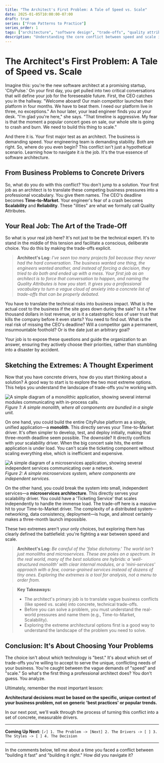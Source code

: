```yaml
---
title: "The Architect's First Problem: A Tale of Speed vs. Scale"
date: 2025-01-05T10:00:00-07:00
draft: true
series: ["From Patterns to Practice"]
series_order: 1
tags: ["architecture", "software design", "trade-offs", "quality attributes", "monolith", "microservices"]
description: "Understanding the core conflict between speed and scale is the architect's first challenge. This post explores how to translate business pressures into concrete drivers and navigate critical trade-offs."
---
```


# The Architect's First Problem: A Tale of Speed vs. Scale

Imagine this: you're the new software architect at a promising startup, 'CityPulse.' On your first day, you get pulled into two critical conversations that will define your job for the foreseeable future. First, the CEO catches you in the hallway. "Welcome aboard! Our main competitor launches their platform in four months. We have to beat them. I need our platform live in three, no exceptions." An hour later, your lead engineer finds you at your desk. "I'm glad you're here," she says. "That timeline is aggressive. My fear is that the moment a popular concert goes on sale, our whole site is going to crash and burn. We need to build this thing to scale."

And there it is. Your first major test as an architect. The business is demanding speed. Your engineering team is demanding stability. Both are right. So, where do you even begin? This conflict isn't just a hypothetical scenario. Learning how to navigate it *is* the job. It's the true essence of software architecture.

## From Business Problems to Concrete Drivers

So, what do you do with this conflict? You don't jump to a solution. Your first job as an architect is to translate these competing business pressures into a professional vocabulary. You give them names. The CEO's deadline becomes **Time-to-Market**. Your engineer's fear of a crash becomes **Scalability** and **Reliability**. These "ilities" are what we formally call Quality Attributes.

## Your Real Job: The Art of the Trade-Off

So what is your real job here? It's not just to be the technical expert. It's to stand in the middle of this tension and facilitate a conscious, deliberate choice. You do this by making the trade-offs explicit.

> **Architect's Log:** *I've seen too many projects fail because they never had the hard conversation. The business wanted one thing, the engineers wanted another, and instead of forcing a decision, they tried to do both and ended up with a mess. Your first job as an architect is to force that conversation to happen, and naming the Quality Attributes is how you start. It gives you a professional vocabulary to turn a vague cloud of anxiety into a concrete list of trade-offs that can be properly debated.*

You have to translate the technical risks into business impact. What is the actual cost to the business if the site goes down during the sale? Is it a few thousand dollars in lost revenue, or is it a catastrophic loss of user trust that kills the company before it even starts? You need to find out. What is the real risk of missing the CEO's deadline? Will a competitor gain a permanent, insurmountable foothold? Or is the date just an arbitrary goal?

Your job is to expose these questions and guide the organization to an answer, ensuring they actively choose their priorities, rather than stumbling into a disaster by accident.

## Sketching the Extremes: A Thought Experiment

Now that you have concrete drivers, how do you start thinking about a solution? A good way to start is to explore the two most extreme options. This helps you understand the landscape of trade-offs you're working with.

![A simple diagram of a monolithic application, showing several internal modules communicating with in-process calls.](images/01-comparison-monolith.png)
*Figure 1: A simple monolith, where all components are bundled in a single unit.*

On one hand, you could build the entire CityPulse platform as a single, unified application—a **monolith**. This directly serves your Time-to-Market driver. It's often simpler to develop, test, and deploy initially, making that three-month deadline seem possible. The downside? It directly conflicts with your scalability driver. When the big concert sale hits, the entire application is under load. You can't scale the ticketing component without scaling everything else, which is inefficient and expensive.

![A simple diagram of a microservices application, showing several independent services communicating over a network.](images/01-comparison-microservices.png)
*Figure 2: A simple microservices system, where components are independent services.*

On the other hand, you could break the system into small, independent services—a **microservices architecture**. This directly serves your scalability driver. You could have a 'Ticketing Service' that scales independently to handle the immense load. The trade-off here is a massive hit to your Time-to-Market driver. The complexity of a distributed system—networking, data consistency, deployment—is huge, and almost certainly makes a three-month launch impossible.

These two extremes aren't your only choices, but exploring them has clearly defined the battlefield: you're fighting a war between speed and scale.

> **Architect's Log:** *Be careful of the 'false dichotomy.' The world isn't just monoliths and microservices. These are poles on a spectrum. In the real world, many of the best solutions are hybrids: a 'well-structured monolith' with clear internal modules, or a 'mini-services' approach with a few, coarse-grained services instead of dozens of tiny ones. Exploring the extremes is a tool for analysis, not a menu to order from.*

> **Key Takeaways:**
>
> * The architect's primary job is to translate vague business conflicts (like speed vs. scale) into concrete, technical trade-offs.
> * Before you can solve a problem, you must understand the real-world pressures and name them (e.g., Time-to-Market, Scalability).
> * Exploring the extreme architectural options first is a good way to understand the landscape of the problem you need to solve.

## Conclusion: It's About Choosing Your Problems

The choice isn't about which technology is "best." It's about which set of trade-offs you're willing to accept to serve the unique, conflicting needs of your business. You're caught between the vague demands of "speed" and "scale." So what's the first thing a professional architect does? You don't guess. You analyze.

Ultimately, remember the most important lesson:

**Architectural decisions must be based on the specific, unique context of your business problem, not on generic 'best practices' or popular trends.**

In our next post, we'll walk through the process of turning this conflict into a set of concrete, measurable drivers.

---

**Coming Up Next:**
`[✓] 1. The Problem -> [Next] 2. The Drivers -> [ ] 3. The Styles -> [ ] 4. The Decision`

---

In the comments below, tell me about a time you faced a conflict between "building it fast" and "building it right." How did you navigate it?